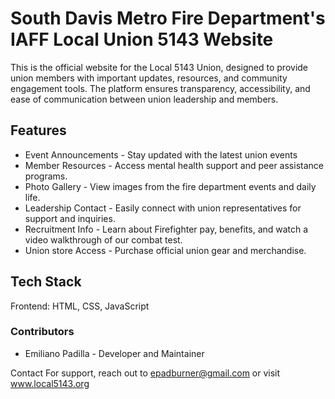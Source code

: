 # South Davis Metro Fire Department's IAFF Local Union 5143 Website
This is the official website for the Local 5143 Union, designed to provide union members with important updates, resources, and community engagement tools. The platform ensures transparency, accessibility, and ease of communication between union leadership and members. 

## Features
* Event Announcements - Stay updated with the latest union events
* Member Resources - Access mental health support and peer assistance programs. 
* Photo Gallery - View images from the fire department events and daily life.
* Leadership Contact - Easily connect with union representatives for support and inquiries.
* Recruitment Info - Learn about Firefighter pay, benefits, and watch a video walkthrough of our combat test.
* Union store Access - Purchase official union gear and merchandise.

## Tech Stack
Frontend: HTML, CSS, JavaScript

### Contributors 
* Emiliano Padilla - Developer and Maintainer

Contact
For support, reach out to epadburner@gmail.com or visit www.local5143.org